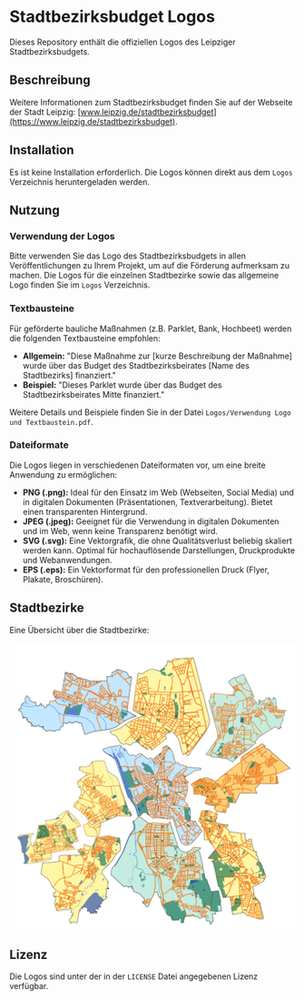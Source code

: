 # Stadtbezirksbudget Logos

Dieses Repository enthält die offiziellen Logos des Leipziger Stadtbezirksbudgets.

## Beschreibung

Weitere Informationen zum Stadtbezirksbudget finden Sie auf der Webseite der Stadt Leipzig: [www.leipzig.de/stadtbezirksbudget](https://www.leipzig.de/stadtbezirksbudget).

## Installation

Es ist keine Installation erforderlich. Die Logos können direkt aus dem `Logos` Verzeichnis heruntergeladen werden.

## Nutzung

### Verwendung der Logos

Bitte verwenden Sie das Logo des Stadtbezirksbudgets in allen Veröffentlichungen zu Ihrem Projekt, um auf die Förderung aufmerksam zu machen. Die Logos für die einzelnen Stadtbezirke sowie das allgemeine Logo finden Sie im `Logos` Verzeichnis.

### Textbausteine

Für geförderte bauliche Maßnahmen (z.B. Parklet, Bank, Hochbeet) werden die folgenden Textbausteine empfohlen:

*   **Allgemein:** "Diese Maßnahme zur [kurze Beschreibung der Maßnahme] wurde über das Budget des Stadtbezirksbeirates [Name des Stadtbezirks] finanziert."
*   **Beispiel:** "Dieses Parklet wurde über das Budget des Stadtbezirksbeirates Mitte finanziert."

Weitere Details und Beispiele finden Sie in der Datei `Logos/Verwendung Logo und Textbaustein.pdf`.

### Dateiformate

Die Logos liegen in verschiedenen Dateiformaten vor, um eine breite Anwendung zu ermöglichen:

*   **PNG (.png):** Ideal für den Einsatz im Web (Webseiten, Social Media) und in digitalen Dokumenten (Präsentationen, Textverarbeitung). Bietet einen transparenten Hintergrund.
*   **JPEG (.jpeg):** Geeignet für die Verwendung in digitalen Dokumenten und im Web, wenn keine Transparenz benötigt wird.
*   **SVG (.svg):** Eine Vektorgrafik, die ohne Qualitätsverlust beliebig skaliert werden kann. Optimal für hochauflösende Darstellungen, Druckprodukte und Webanwendungen.
*   **EPS (.eps):** Ein Vektorformat für den professionellen Druck (Flyer, Plakate, Broschüren).

## Stadtbezirke

Eine Übersicht über die Stadtbezirke:

![Übersicht der Stadtbezirke](Stadtbezirke_locker.png)

## Lizenz

Die Logos sind unter der in der `LICENSE` Datei angegebenen Lizenz verfügbar.
